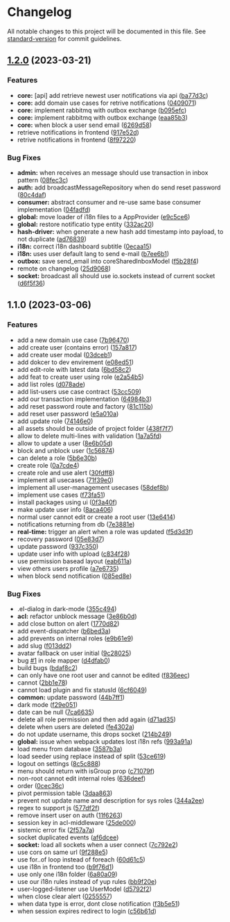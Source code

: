 # Changelog

All notable changes to this project will be documented in this file. See [standard-version](https://github.com/conventional-changelog/standard-version) for commit guidelines.

## [1.2.0](https://gitlab.itgest.pt/itgest-ao-dev/umape/next-lotus-ao/compare/v1.1.0...v1.2.0) (2023-03-21)


### Features

* **core:** [api] add retrieve newest user notifications via api ([ba77d3c](https://gitlab.itgest.pt/itgest-ao-dev/umape/next-lotus-ao/commit/ba77d3c26888e3ed6c7c0861a1df4f545d8ffa75))
* **core:** add domain use cases for retrive notifications ([0409071](https://gitlab.itgest.pt/itgest-ao-dev/umape/next-lotus-ao/commit/040907199819b080a82f8bd4cbc89cde1090d6cc))
* **core:** implement rabbitmq with outbox exchange ([b095efc](https://gitlab.itgest.pt/itgest-ao-dev/umape/next-lotus-ao/commit/b095efc0f5fae568c723a0e4862dbe9fdf6854e8))
* **core:** implement rabbitmq with outbox exchange ([eaa85b3](https://gitlab.itgest.pt/itgest-ao-dev/umape/next-lotus-ao/commit/eaa85b310c04839f41f3164386a53c7c44fb8d79))
* **core:** when block a user send email ([6269d58](https://gitlab.itgest.pt/itgest-ao-dev/umape/next-lotus-ao/commit/6269d5853f3df31fc586074c7be02dfb16b0dd44))
* retrieve notifications in frontend ([917e52d](https://gitlab.itgest.pt/itgest-ao-dev/umape/next-lotus-ao/commit/917e52ddd93a7443204747606bf12aa2a01b00b3))
* retrive notifications in frontend ([8f97220](https://gitlab.itgest.pt/itgest-ao-dev/umape/next-lotus-ao/commit/8f9722044a499e2e6b3393d3a8798cdf742b35fe))


### Bug Fixes

* **admin:** when receives an message should use transaction in inbox pattern ([08fec3c](https://gitlab.itgest.pt/itgest-ao-dev/umape/next-lotus-ao/commit/08fec3cfa625599e98e1b9f403961eb6202c428f))
* **auth:** add broadcastMessageRepository when do send reset password ([80c4daf](https://gitlab.itgest.pt/itgest-ao-dev/umape/next-lotus-ao/commit/80c4daff39da992891d331f0ecb67510e41eb8b2))
* **consumer:** abstract consumer and re-use same base consumer implementation ([04fadfd](https://gitlab.itgest.pt/itgest-ao-dev/umape/next-lotus-ao/commit/04fadfd81b9c9578eb619f5e557b9f8f0d8740ab))
* **global:** move loader of i18n files to a AppProvider ([e9c5ce6](https://gitlab.itgest.pt/itgest-ao-dev/umape/next-lotus-ao/commit/e9c5ce6bd267fa5d4a04920dd2fe7823ec88a948))
* **global:** restore notificatio type entity ([332ac20](https://gitlab.itgest.pt/itgest-ao-dev/umape/next-lotus-ao/commit/332ac2011137e83530c878d23df695a7c1f69cc2))
* **hash-driver:** when generate a new hash add timestamp into payload, to not duplicate ([ad76839](https://gitlab.itgest.pt/itgest-ao-dev/umape/next-lotus-ao/commit/ad76839e06cc578a40d60d60e6374e1a2c7823f9))
* **i18n:** correct i18n dashboard subtitle ([0ecaa15](https://gitlab.itgest.pt/itgest-ao-dev/umape/next-lotus-ao/commit/0ecaa1586f31c2615f58292e4c91d1abca06dad1))
* **i18n:** uses user default lang to send e-mail ([b7ee6b1](https://gitlab.itgest.pt/itgest-ao-dev/umape/next-lotus-ao/commit/b7ee6b13ea466c87cd398dd10387acb72c69cb07))
* **outbox:** save send_email into coreSharedInboxModel ([f5b28f4](https://gitlab.itgest.pt/itgest-ao-dev/umape/next-lotus-ao/commit/f5b28f414ceb9759d627fdd1e5708b709605a6f0))
* remote on changelog ([25d9068](https://gitlab.itgest.pt/itgest-ao-dev/umape/next-lotus-ao/commit/25d9068e00f2ff2e5ace3bec67c7e419648bc568))
* **socket:** broadcast all should use io.sockets instead of current socket ([d6f5f36](https://gitlab.itgest.pt/itgest-ao-dev/umape/next-lotus-ao/commit/d6f5f36c1c528863ca37f78a81fd9e3e8249399c))

## 1.1.0 (2023-03-06)


### Features

* add a new domain use case ([7b96470](https://gitlab.itgest.pt/itgest-ao-dev/umape/next-lotus-ao/commit/7b96470376ea346b95f66553af2f0acde62ddd33))
* add create user (contains error) ([157a817](https://gitlab.itgest.pt/itgest-ao-dev/umape/next-lotus-ao/commit/157a817c916aae38694dd67abc7ee6fa5b3bef90))
* add create user modal ([03dceb1](https://gitlab.itgest.pt/itgest-ao-dev/umape/next-lotus-ao/commit/03dceb17f19c4f68fb4e9a8c9ae8454d04376a74))
* add dokcer to dev envirement ([e08ed51](https://gitlab.itgest.pt/itgest-ao-dev/umape/next-lotus-ao/commit/e08ed5153b5a9761e107fff1e7082a5a3101a383))
* add edit-role with latest data ([6bd58c2](https://gitlab.itgest.pt/itgest-ao-dev/umape/next-lotus-ao/commit/6bd58c2331b505a4a7f9a858e1ad34c3c09efc4d))
* add feat to create user using role ([e2a54b5](https://gitlab.itgest.pt/itgest-ao-dev/umape/next-lotus-ao/commit/e2a54b50687a275972c7405eeafbd8213551f8e2))
* add list roles ([d078ade](https://gitlab.itgest.pt/itgest-ao-dev/umape/next-lotus-ao/commit/d078ade7e90ec188765ac49acc8aebb1a91b2ad2))
* add list-users use case contract ([53cc509](https://gitlab.itgest.pt/itgest-ao-dev/umape/next-lotus-ao/commit/53cc5097684ec97e9393fb8686d9670f5d962da4))
* add our transaction implementation ([64984b3](https://gitlab.itgest.pt/itgest-ao-dev/umape/next-lotus-ao/commit/64984b3f8ac71d1b9250b8cba802add231d1f025))
* add reset password route and factory ([81c115b](https://gitlab.itgest.pt/itgest-ao-dev/umape/next-lotus-ao/commit/81c115b31b20187130b790081b9b6ec770144e0b))
* add reset user password ([e5a010a](https://gitlab.itgest.pt/itgest-ao-dev/umape/next-lotus-ao/commit/e5a010a0366fc291e13111a7c79a63a03e1d8a83))
* add update role ([74146e0](https://gitlab.itgest.pt/itgest-ao-dev/umape/next-lotus-ao/commit/74146e022dab0d60e42e6003a49f3d96ccff282d))
* all assets should be outside of project folder ([438f7f7](https://gitlab.itgest.pt/itgest-ao-dev/umape/next-lotus-ao/commit/438f7f703d30cf043d974e4a8580f6c0645f0e3e))
* allow to delete multi-lines with validation ([1a7a5fd](https://gitlab.itgest.pt/itgest-ao-dev/umape/next-lotus-ao/commit/1a7a5fd211b905cb878d4b1bc786d57d0094a9e0))
* allow to update a user ([8e6b05d](https://gitlab.itgest.pt/itgest-ao-dev/umape/next-lotus-ao/commit/8e6b05d7d9c96c5013a1cc996f0d11ab3caf8916))
* block and unblock user ([1c56874](https://gitlab.itgest.pt/itgest-ao-dev/umape/next-lotus-ao/commit/1c56874f63d180f6127ded85d3530189fb0ff2dd))
* can delete a role ([5b6e30b](https://gitlab.itgest.pt/itgest-ao-dev/umape/next-lotus-ao/commit/5b6e30b93ee2ec1dea59291880d77848650f718f))
* create role ([0a7cde4](https://gitlab.itgest.pt/itgest-ao-dev/umape/next-lotus-ao/commit/0a7cde428887fcc4b94d4d247be6831d62714c7e))
* create role and use alert ([30fdff8](https://gitlab.itgest.pt/itgest-ao-dev/umape/next-lotus-ao/commit/30fdff869c13422e792442b83d41269769cb4132))
* implement all usecases ([71f39e0](https://gitlab.itgest.pt/itgest-ao-dev/umape/next-lotus-ao/commit/71f39e0d9d0365f24443bce145d947e5c9dbff1f))
* implement all user-management usecases ([58def8b](https://gitlab.itgest.pt/itgest-ao-dev/umape/next-lotus-ao/commit/58def8bc52e143b1c65ec264a645f9ebdb13348a))
* implement use cases ([f73fa51](https://gitlab.itgest.pt/itgest-ao-dev/umape/next-lotus-ao/commit/f73fa51a7a9abb29af9ea2ec96b18c7a199e065c))
* install packages using ui ([0f3a40f](https://gitlab.itgest.pt/itgest-ao-dev/umape/next-lotus-ao/commit/0f3a40f903108b52a107bc713e84a85148f0a139))
* make update user info ([8aca406](https://gitlab.itgest.pt/itgest-ao-dev/umape/next-lotus-ao/commit/8aca40672b3f97c6eb0cb661f258701766f9124a))
* normal user cannot edit or create a root user ([13e6414](https://gitlab.itgest.pt/itgest-ao-dev/umape/next-lotus-ao/commit/13e641494d70d40941e8b312462b60672127c617))
* notifications returning from db ([7e3881e](https://gitlab.itgest.pt/itgest-ao-dev/umape/next-lotus-ao/commit/7e3881ef937acc849af21983bf4a67ccc0558d89))
* **real-time:** trigger an alert when a role was updated ([f5d3d3f](https://gitlab.itgest.pt/itgest-ao-dev/umape/next-lotus-ao/commit/f5d3d3faa6af92f8047d177b10d8baaea0ed3bb2))
* recovery password ([05e83d7](https://gitlab.itgest.pt/itgest-ao-dev/umape/next-lotus-ao/commit/05e83d746ffaeec8364d06765681d46fe3381abe))
* update password ([937c350](https://gitlab.itgest.pt/itgest-ao-dev/umape/next-lotus-ao/commit/937c350a501fd53e989f4c8361589d232fb15c20))
* update user info with upload ([c834f28](https://gitlab.itgest.pt/itgest-ao-dev/umape/next-lotus-ao/commit/c834f28e2541164ecd84cb5d5f2ed5fe6bdc3cc4))
* use permission basead layout ([eab611a](https://gitlab.itgest.pt/itgest-ao-dev/umape/next-lotus-ao/commit/eab611ae1315b186e08aaf1ae6572148c915ba99))
* view others users profile ([a7e6735](https://gitlab.itgest.pt/itgest-ao-dev/umape/next-lotus-ao/commit/a7e6735bcdd8809a0e8492947d9442c7e1d30207))
* when block send notification ([085ed8e](https://gitlab.itgest.pt/itgest-ao-dev/umape/next-lotus-ao/commit/085ed8eefb37847bd31308b79aafe232866f51b8))


### Bug Fixes

* .el-dialog in dark-mode ([355c494](https://gitlab.itgest.pt/itgest-ao-dev/umape/next-lotus-ao/commit/355c4944601e5ba22dee1eca7c39c58011702607))
* **acl:** refactor unblock message ([3e86b0d](https://gitlab.itgest.pt/itgest-ao-dev/umape/next-lotus-ao/commit/3e86b0dead163c0cf9ce718aff95fa012a26356d))
* add close button on alert ([1770d82](https://gitlab.itgest.pt/itgest-ao-dev/umape/next-lotus-ao/commit/1770d82bef82cc723a2e19e24e828108e19a4288))
* add event-dispatcher ([b6bed3a](https://gitlab.itgest.pt/itgest-ao-dev/umape/next-lotus-ao/commit/b6bed3af27941bcb9133fc21d6df55981a3a2903))
* add prevents on internal roles ([e9b61e9](https://gitlab.itgest.pt/itgest-ao-dev/umape/next-lotus-ao/commit/e9b61e9cb12e0c9021af12ac4a0758ad3d125582))
* add slug ([f013dd2](https://gitlab.itgest.pt/itgest-ao-dev/umape/next-lotus-ao/commit/f013dd247bfeff3f8d8aefb3660524d243f50eae))
* avatar fallback on user initial ([9c28025](https://gitlab.itgest.pt/itgest-ao-dev/umape/next-lotus-ao/commit/9c280257547b1de87a305ef1a565820b278f4b3f))
* bug [#1](https://gitlab.itgest.pt/itgest-ao-dev/umape/next-lotus-ao/issues/1) in role mapper ([d4dfab0](https://gitlab.itgest.pt/itgest-ao-dev/umape/next-lotus-ao/commit/d4dfab0f353fe6114bebc4a6fa70991af7fd9909))
* build bugs ([bdaf8c2](https://gitlab.itgest.pt/itgest-ao-dev/umape/next-lotus-ao/commit/bdaf8c26f88c983dc0341d030f6a1def810d7eab))
* can only have one root user and cannot be edited ([f836eec](https://gitlab.itgest.pt/itgest-ao-dev/umape/next-lotus-ao/commit/f836eec0e070cdeb6b3d9c79745d9cd112512438))
* cannot ([2bb1e78](https://gitlab.itgest.pt/itgest-ao-dev/umape/next-lotus-ao/commit/2bb1e784f37d09b2570cda40604ea9643cccf97d))
* cannot load plugin and fix statusId ([6cf6049](https://gitlab.itgest.pt/itgest-ao-dev/umape/next-lotus-ao/commit/6cf6049584838962328c297f6236966b6ea27d62))
* **common:** update password ([44b7ff1](https://gitlab.itgest.pt/itgest-ao-dev/umape/next-lotus-ao/commit/44b7ff144c760f44b54b364a3c4fa37b0770eaf7))
* dark mode ([f29e051](https://gitlab.itgest.pt/itgest-ao-dev/umape/next-lotus-ao/commit/f29e0517a799edcebf35017b76c9d1a1782b7145))
* date can be null ([7ca6635](https://gitlab.itgest.pt/itgest-ao-dev/umape/next-lotus-ao/commit/7ca663567c310b7741dbfd3e386071aa358e3371))
* delete all role permission and then add again ([d71ad35](https://gitlab.itgest.pt/itgest-ao-dev/umape/next-lotus-ao/commit/d71ad35b0e28f7e53123baf605892d99b6370c37))
* delete when users are deleted ([fe4302a](https://gitlab.itgest.pt/itgest-ao-dev/umape/next-lotus-ao/commit/fe4302a83be80e9d968ba189b5942a9e841c22b2))
* do not update username, this drops socket ([214b249](https://gitlab.itgest.pt/itgest-ao-dev/umape/next-lotus-ao/commit/214b249b0f30897ade3b80e739bfabb63fe8f20a))
* **global:** issue when webpack updates lost i18n refs ([993a91a](https://gitlab.itgest.pt/itgest-ao-dev/umape/next-lotus-ao/commit/993a91ac38986fb3f4a8f81971e925969c81e33b))
* load menu from database ([3587b3a](https://gitlab.itgest.pt/itgest-ao-dev/umape/next-lotus-ao/commit/3587b3a513399348b8ae09daf56edb8438a1f9a6))
* load seeder using replace instead of split ([53ce619](https://gitlab.itgest.pt/itgest-ao-dev/umape/next-lotus-ao/commit/53ce61914ceb5dbb55798d68fa933bcadc67b338))
* logout on settings ([8c5c888](https://gitlab.itgest.pt/itgest-ao-dev/umape/next-lotus-ao/commit/8c5c888f1ec8c4b6fcf5571c7580ac15c5b566e9))
* menu should return with isGroup prop ([c71079f](https://gitlab.itgest.pt/itgest-ao-dev/umape/next-lotus-ao/commit/c71079f93f59309d451fba6d73955d677a832b50))
* non-root cannot edit internal roles ([636deef](https://gitlab.itgest.pt/itgest-ao-dev/umape/next-lotus-ao/commit/636deef55986eb837f46b05e344f4be3857509c0))
* order ([0cec36c](https://gitlab.itgest.pt/itgest-ao-dev/umape/next-lotus-ao/commit/0cec36cdc477ddd083833c66f5976de085610b61))
* pivot permission table ([3daa863](https://gitlab.itgest.pt/itgest-ao-dev/umape/next-lotus-ao/commit/3daa863ff816ec29a41bedca188cb97bfa37e54b))
* prevent not update name and description for sys roles ([344a2ee](https://gitlab.itgest.pt/itgest-ao-dev/umape/next-lotus-ao/commit/344a2ee42d0f874dc8c242c6979dec7e64f121ae))
* regex to support js ([577df2f](https://gitlab.itgest.pt/itgest-ao-dev/umape/next-lotus-ao/commit/577df2f4e2f43abaf19ad70f3c80bbce6a7aaa7d))
* remove insert user on auth ([11f6263](https://gitlab.itgest.pt/itgest-ao-dev/umape/next-lotus-ao/commit/11f6263aad00a82615cebf8f94f863909de11ed8))
* session key in acl-middleware ([25de000](https://gitlab.itgest.pt/itgest-ao-dev/umape/next-lotus-ao/commit/25de000c752306000e94a93ea271e913cb26750c))
* sistemic error fix ([2f57a7a](https://gitlab.itgest.pt/itgest-ao-dev/umape/next-lotus-ao/commit/2f57a7ae8da48978b9215a9252a3d1d6d23e9000))
* socket duplicated events ([af6dcee](https://gitlab.itgest.pt/itgest-ao-dev/umape/next-lotus-ao/commit/af6dcee02d6022529bfd24fbf463e4cd0f5be770))
* **socket:** load all sockets when a user connect ([7c792e2](https://gitlab.itgest.pt/itgest-ao-dev/umape/next-lotus-ao/commit/7c792e252905652305161ce5810ea33d3507d4ab))
* use cors on same url ([9f288e5](https://gitlab.itgest.pt/itgest-ao-dev/umape/next-lotus-ao/commit/9f288e5a8c1f0a28c515d0b5f4fd37816146be53))
* use for..of loop instead of foreach ([60d61c5](https://gitlab.itgest.pt/itgest-ao-dev/umape/next-lotus-ao/commit/60d61c579cb88f9850fe6e625b280bbe34135f28))
* use i18n in frontend too ([b9f76d1](https://gitlab.itgest.pt/itgest-ao-dev/umape/next-lotus-ao/commit/b9f76d1b67e8850864c83d61d71372b4b33732ec))
* use only one i18n folder ([6a80a09](https://gitlab.itgest.pt/itgest-ao-dev/umape/next-lotus-ao/commit/6a80a0939173507a27cfc5f9b92bfde27fd0579a))
* use our i18n rules instead of yup rules ([bb9f20e](https://gitlab.itgest.pt/itgest-ao-dev/umape/next-lotus-ao/commit/bb9f20e8e4722660711e09c2aff11f7405f5ef15))
* user-logged-listener use UserModel ([d5792f2](https://gitlab.itgest.pt/itgest-ao-dev/umape/next-lotus-ao/commit/d5792f2698ed761bf6f7dbddf0190c3aa0d173ec))
* when close clear alert ([0255557](https://gitlab.itgest.pt/itgest-ao-dev/umape/next-lotus-ao/commit/0255557dab97ed06cbe3703f4be14e3940aa9ddd))
* when data type is error, dont close notification ([f3b5e51](https://gitlab.itgest.pt/itgest-ao-dev/umape/next-lotus-ao/commit/f3b5e51b642b7240c86bd7c99db1001066447b8c))
* when session expires redirect to login ([c56b61d](https://gitlab.itgest.pt/itgest-ao-dev/umape/next-lotus-ao/commit/c56b61d35c8200cbc8dfc5235aaf2f950684e4fa))
